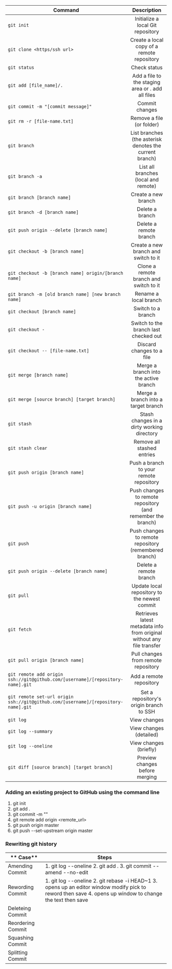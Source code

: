 | **Command**        | **Description**  |
| ------------- |:-------------:|
| `git init`     | Initialize a local Git repository |
| `git clone <https/ssh url>`     | Create a local copy of a remote repository      |
| `git status` | Check status     |
| `git add [file_name]/.` | Add a file to the staging area or . add all files |
| `git commit -m "[commit message]"`| Commit changes |
|`git rm -r [file-name.txt]` | Remove a file (or folder) |
| `git branch` | List branches (the asterisk denotes the current branch) |
| `git branch -a` | List all branches (local and remote) |
| `git branch [branch name]` | Create a new branch |
| `git branch -d [branch name]` | Delete a branch |
| `git push origin --delete [branch name]` | Delete a remote branch |
| `git checkout -b [branch name]` | Create a new branch and switch to it |
| `git checkout -b [branch name] origin/[branch name]` | Clone a remote branch and switch to it |
| `git branch -m [old branch name] [new branch name]` | Rename a local branch |
| `git checkout [branch name]` | Switch to a branch |
| `git checkout -` | Switch to the branch last checked out |
| `git checkout -- [file-name.txt]` | Discard changes to a file |
| `git merge [branch name]` | Merge a branch into the active branch |
| `git merge [source branch] [target branch]` | Merge a branch into a target branch |
| `git stash` | Stash changes in a dirty working directory |
| `git stash clear` | Remove all stashed entries |
| `git push origin [branch name]` | Push a branch to your remote repository |
| `git push -u origin [branch name]` | Push changes to remote repository (and remember the branch) |
| `git push` | Push changes to remote repository (remembered branch) |
| `git push origin --delete [branch name]` | Delete a remote branch |
| `git pull` | Update local repository to the newest commit |
|`git fetch`| Retrieves latest metadata info from original without any file transfer|
| `git pull origin [branch name]` | Pull changes from remote repository |
| `git remote add origin ssh://git@github.com/[username]/[repository-name].git` | Add a remote repository |
| `git remote set-url origin ssh://git@github.com/[username]/[repository-name].git` | Set a repository's origin branch to SSH |
| `git log` | View changes |
| `git log --summary` | View changes (detailed) |
| `git log --oneline` | View changes (briefly) |
| `git diff [source branch] [target branch]` | Preview changes before merging |



### Adding an existing project to GitHub using the command line
1. git init
2. git add .
3. git commit -m ""
4. git remote add origin <remote_url>
5. git push origin master
6. git push --set-upstream origin master

### Rewriting git history

| ** Case** | **Steps**|
|-----------|-----------|
|Amending Commit| 1. git log --oneline 2. git add . 3. git commit --amend --no-edit |
|Rewording Commit|1. git log --oneline 2. git rebase -i HEAD~1 3. opens up an editor window modify pick to reword then save 4. opens up window to change the text then save |
|Deleteing Commit| |
|Reordering Commit| |
|Squashing Commit| |
|Splitting Commit| |
